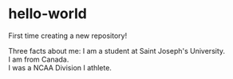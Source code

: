 # hello-world
First time creating a new repository!

Three facts about me:
I am a student at Saint Joseph's University.  
I am from Canada.  
I was a NCAA Division I athlete.
